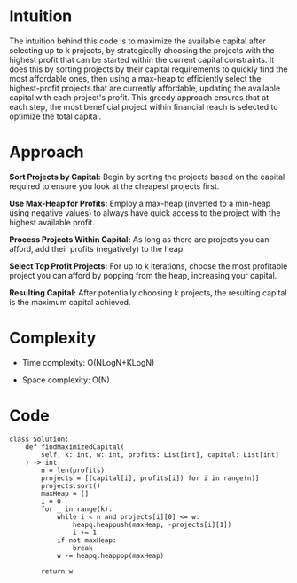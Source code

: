 # Intuition
The intuition behind this code is to maximize the available capital after selecting up to k projects, by strategically choosing the projects with the highest profit that can be started within the current capital constraints. It does this by sorting projects by their capital requirements to quickly find the most affordable ones, then using a max-heap to efficiently select the highest-profit projects that are currently affordable, updating the available capital with each project's profit. This greedy approach ensures that at each step, the most beneficial project within financial reach is selected to optimize the total capital.
# Approach
**Sort Projects by Capital:** Begin by sorting the projects based on the capital required to ensure you look at the cheapest projects first.

**Use Max-Heap for Profits:** Employ a max-heap (inverted to a min-heap using negative values) to always have quick access to the project with the highest available profit.

**Process Projects Within Capital:** As long as there are projects you can afford, add their profits (negatively) to the heap.

**Select Top Profit Projects:** For up to k iterations, choose the most profitable project you can afford by popping from the heap, increasing your capital.

**Resulting Capital:** After potentially choosing k projects, the resulting capital is the maximum capital achieved.
# Complexity
- Time complexity:
O(NLogN+KLogN)

- Space complexity:
O(N)

# Code
```.python
class Solution:
    def findMaximizedCapital(
        self, k: int, w: int, profits: List[int], capital: List[int]
    ) -> int:
        n = len(profits)
        projects = [(capital[i], profits[i]) for i in range(n)]
        projects.sort()
        maxHeap = []
        i = 0
        for _ in range(k):
            while i < n and projects[i][0] <= w:
                heapq.heappush(maxHeap, -projects[i][1])
                i += 1
            if not maxHeap:
                break
            w -= heapq.heappop(maxHeap)

        return w
```
